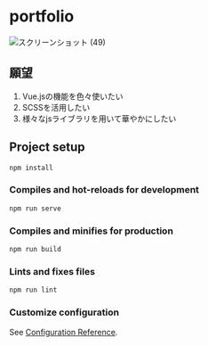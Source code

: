 # portfolio

![スクリーンショット (49)](https://user-images.githubusercontent.com/57553474/82631498-890e4b00-9c30-11ea-9a3f-b738b32e5ae2.png)

## 願望
1. Vue.jsの機能を色々使いたい
1. SCSSを活用したい
1. 様々なjsライブラリを用いて華やかにしたい

## Project setup
```
npm install
```

### Compiles and hot-reloads for development
```
npm run serve
```

### Compiles and minifies for production
```
npm run build
```

### Lints and fixes files
```
npm run lint
```

### Customize configuration
See [Configuration Reference](https://cli.vuejs.org/config/).
